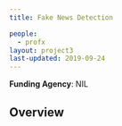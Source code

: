 ```yaml
---
title: Fake News Detection

people:
  - profx
layout: project3
last-updated: 2019-09-24
---
```


<b>Funding Agency</b>: NIL

<h2>Overview</h2>
